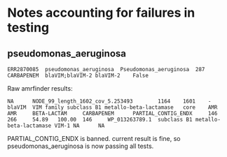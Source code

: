 # Notes accounting for failures in testing 

## pseudomonas_aeruginosa
```
ERR2870085	pseudomonas_aeruginosa	Pseudomonas_aeruginosa	287	CARBAPENEM	blaVIM;blaVIM-2	blaVIM-2	False
```

Raw amrfinder results: 

```
NA      NODE_99_length_1602_cov_5.253493        1164    1601    -       blaVIM  VIM family subclass B1 metallo-beta-lactamase   core    AMR     AMR     BETA-LACTAM     CARBAPENEM      PARTIAL_CONTIG_ENDX     146     266     54.89   100.00  146     WP_013263789.1  subclass B1 metallo-beta-lactamase VIM-1 NA      NA
```

PARTIAL_CONTIG_ENDX is banned. current result is fine, so pseudomonas_aeruginosa is now passing all tests.
